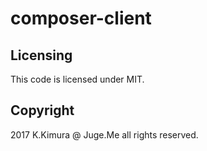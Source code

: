 # composer-client

## Licensing

This code is licensed under MIT.

## Copyright

2017 K.Kimura @ Juge.Me all rights reserved.

